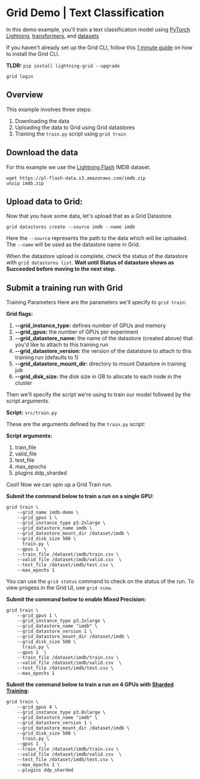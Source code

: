 # Grid Demo | Text Classification

In this demo example, you'll train a text classification model using [PyTorch Lightning](https://github.com/PyTorchLightning/pytorch-lightning), [transformers](https://github.com/huggingface/transformers), and [datasets](https://github.com/huggingface/datasets)

If you haven't already set up the Grid CLI, follow this [1 minute guide](https://app.gitbook.com/@grid-ai/s/grid-cli/start-here/typical-workflow-cli-user#step-0-install-the-grid-cli) on how to install the Grid CLI.

**TLDR:** 
`pip install lightning-grid --upgrade`

`grid login`

## Overview 
This example involves three steps: 
1. Downloading the data
2. Uploading the data to Grid using Grid datastores
3. Training the `train.py` script using `grid train`

## Download the data

For this example we use the [Lightning Flash](https://lightning-flash.readthedocs.io/en/latest/?badge=latest) IMDB dataset.

```
wget https://pl-flash-data.s3.amazonaws.com/imdb.zip
unzip imdb.zip
```

## Upload data to Grid:
Now that you have some data, let's upload that as a Grid Datastore. 

```
grid datastores create --source imdb --name imdb
```

Here the `--source` represents the path to the data which will be uploaded. The `--name` will be used as the datastore name in Grid. 

When the datastore upload is complete, check the status of the datastore with `grid datastores list`. 
**Wait until Status of datastore shows as Succeeded before moving to the next step.**

## Submit a training run with Grid

Training Parameters
Here are the parameters we'll specify to `grid train`:

**Grid flags:**
1. **--grid_instance_type:** defines number of GPUs and memory
2. **--grid_gpus:** the number of GPUs per experiment
3. **--grid_datastore_name:** the name of the datastore (created above) that you'd like to attach to this training run
4. **--grid_datastore_version:** the version of the datatstore to attach to this training run (defaults to 1)
5. **--grid_datastore_mount_dir:** directory to mount Datastore in training job
6. **--grid_disk_size:** the disk size in GB to allocate to each node in the cluster

Then we'll specify the script we're using to train our model followed by the script arguments. 

**Script:** `src/train.py`

These are the arguments defined by the `train.py` script:

**Script arguments:**
1. train_file
2. valid_file
3. test_file
4. max_epochs
5. plugins ddp_sharded

Cool! Now we can spin up a Grid Train run.

**Submit the command below to train a run on a single GPU:** 

```
grid train \
    --grid_name imdb-demo \
    --grid_gpus 1 \
    --grid_instance_type p3.2xlarge \
    --grid_datastore_name imdb \
    --grid_datastore_mount_dir /dataset/imdb \
    --grid_disk_size 500 \
      train.py \
    --gpus 1  \
    --train_file /dataset/imdb/train.csv \
    --valid_file /dataset/imdb/valid.csv  \
    --test_file /dataset/imdb/test.csv \
    --max_epochs 1
```
You can use the `grid status` command to check on the status of the run. To view progess in the Grid UI, use `grid view`. 

**Submit the command below to enable Mixed Precision:**

```
grid train \
    --grid_gpus 1 \
    --grid_instance_type p3.2xlarge \
    --grid_datastore_name "imdb" \
    --grid_datastore_version 1 \
    --grid_datastore_mount_dir /dataset/imdb \
    --grid_disk_size 500 \
      train.py \
    --gpus 1  \
    --train_file /dataset/imdb/train.csv \
    --valid_file /dataset/imdb/valid.csv  \
    --test_file /dataset/imdb/test.csv \
    --max_epochs 1
```

**Submit the command below to train a run on 4 GPUs with [Sharded Training](http://localhost:63342/pytorch-lightning/docs/build/html/advanced/multi_gpu.html#sharded-training):**

```
grid train \
    --grid_gpus 4 \
    --grid_instance_type p3.8xlarge \
    --grid_datastore_name "imdb" \
    --grid_datastore_version 1 \
    --grid_datastore_mount_dir /dataset/imdb \
    --grid_disk_size 500 \
      train.py \
    --gpus 1  \
    --train_file /dataset/imdb/train.csv \
    --valid_file /dataset/imdb/valid.csv  \
    --test_file /dataset/imdb/test.csv \
    --max_epochs 1 \
    --plugins ddp_sharded
```
